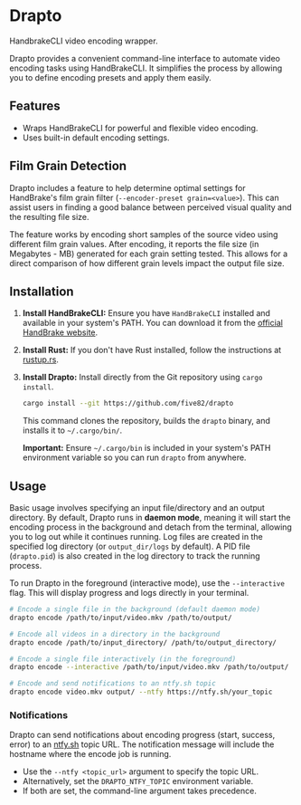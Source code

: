 # Drapto

HandbrakeCLI video encoding wrapper.

Drapto provides a convenient command-line interface to automate video encoding tasks using HandBrakeCLI. It simplifies the process by allowing you to define encoding presets and apply them easily.

## Features

*   Wraps HandBrakeCLI for powerful and flexible video encoding.
*   Uses built-in default encoding settings.

## Film Grain Detection

Drapto includes a feature to help determine optimal settings for HandBrake's film grain filter (`--encoder-preset grain=<value>`). This can assist users in finding a good balance between perceived visual quality and the resulting file size.

The feature works by encoding short samples of the source video using different film grain values. After encoding, it reports the file size (in Megabytes - MB) generated for each grain setting tested. This allows for a direct comparison of how different grain levels impact the output file size.

## Installation

1.  **Install HandBrakeCLI:** Ensure you have `HandBrakeCLI` installed and available in your system's PATH. You can download it from the [official HandBrake website](https://handbrake.fr/downloads2.php).
2.  **Install Rust:** If you don't have Rust installed, follow the instructions at [rustup.rs](https://rustup.rs/).
3.  **Install Drapto:** Install directly from the Git repository using `cargo install`.
    ```bash
    cargo install --git https://github.com/five82/drapto
    ```
    This command clones the repository, builds the `drapto` binary, and installs it to `~/.cargo/bin/`.

    **Important:** Ensure `~/.cargo/bin` is included in your system's PATH environment variable so you can run `drapto` from anywhere.

## Usage

Basic usage involves specifying an input file/directory and an output directory. By default, Drapto runs in **daemon mode**, meaning it will start the encoding process in the background and detach from the terminal, allowing you to log out while it continues running. Log files are created in the specified log directory (or `output_dir/logs` by default). A PID file (`drapto.pid`) is also created in the log directory to track the running process.

To run Drapto in the foreground (interactive mode), use the `--interactive` flag. This will display progress and logs directly in your terminal.
```bash
# Encode a single file in the background (default daemon mode)
drapto encode /path/to/input/video.mkv /path/to/output/

# Encode all videos in a directory in the background
drapto encode /path/to/input_directory/ /path/to/output_directory/

# Encode a single file interactively (in the foreground)
drapto encode --interactive /path/to/input/video.mkv /path/to/output/

# Encode and send notifications to an ntfy.sh topic
drapto encode video.mkv output/ --ntfy https://ntfy.sh/your_topic
```

### Notifications

Drapto can send notifications about encoding progress (start, success, error) to an [ntfy.sh](https://ntfy.sh/) topic URL. The notification message will include the hostname where the encode job is running.

*   Use the `--ntfy <topic_url>` argument to specify the topic URL.
*   Alternatively, set the `DRAPTO_NTFY_TOPIC` environment variable.
*   If both are set, the command-line argument takes precedence.